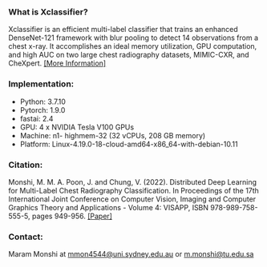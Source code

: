 ### What is Xclassifier?
Xclassifier is an efficient multi-label classifier
that trains an enhanced DenseNet-121 framework
with blur pooling to detect 14 observations from
a chest x-ray. It accomplishes an ideal memory utilization, GPU computation, and high AUC on two
large chest radiography datasets, MIMIC-CXR, and CheXpert.
[[More Information]](https://doi.org/10.5220/0010849400003124) 


### Implementation:  
- Python: 3.7.10 
- Pytorch: 1.9.0
- fastai: 2.4
- GPU: 4 x NVIDIA Tesla V100 GPUs
- Machine: n1- highmem-32 (32 vCPUs, 208 GB memory)
- Platform: Linux-4.19.0-18-cloud-amd64-x86_64-with-debian-10.11


### Citation:
Monshi, M. M. A. Poon, J. and Chung, V. (2022). Distributed Deep Learning for Multi-Label Chest Radiography Classification. In Proceedings of the 17th International Joint Conference on Computer Vision, Imaging and Computer Graphics Theory and Applications - Volume 4: VISAPP, ISBN 978-989-758-555-5, pages 949-956. [[Paper]](https://doi.org/10.5220/0010849400003124) 

### Contact: 
Maram Monshi at mmon4544@uni.sydney.edu.au or m.monshi@tu.edu.sa
